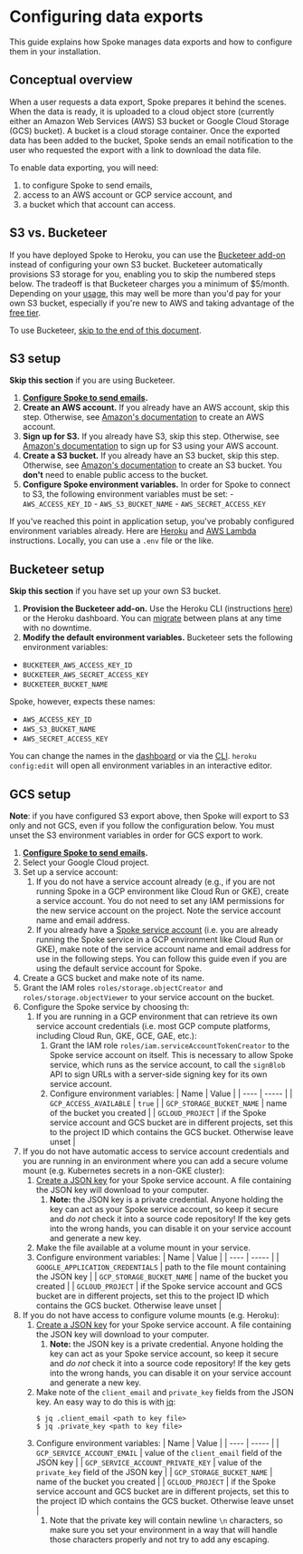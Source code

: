 # Configuring data exports
This guide explains how Spoke manages data exports and how to configure them in your installation.

## Conceptual overview
When a user requests a data export, Spoke prepares it behind the scenes. When the data is ready, it is uploaded to a cloud object store (currently either an Amazon Web Services (AWS) S3 bucket or Google Cloud Storage (GCS) bucket). A bucket is a cloud storage container. Once the exported data has been added to the bucket, Spoke sends an email notification to the user who requested the export with a link to download the data file.

To enable data exporting, you will need:
1. to configure Spoke to send emails,
2. access to an AWS account or GCP service account, and
3. a bucket which that account can access.

## S3 vs. Bucketeer
If you have deployed Spoke to Heroku, you can use the [Bucketeer add-on](https://elements.heroku.com/addons/bucketeer) instead of configuring your own S3 bucket. Bucketeer automatically provisions S3 storage for you, enabling you to skip the numbered steps below. The tradeoff is that Bucketeer charges you a minimum of $5/month. Depending on your [usage](https://aws.amazon.com/s3/pricing/), this may well be more than you'd pay for your own S3 bucket, especially if you're new to AWS and taking advantage of the [free tier](https://aws.amazon.com/free/).

To use Bucketeer, [skip to the end of this document](#bucketeer-setup).

## S3 setup

__Skip this section__ if you are using Bucketeer.
  1. __[Configure Spoke to send emails](HOWTO_EMAIL_CONFIGURATION.md).__
  2. __Create an AWS account.__ If you already have an AWS account, skip this step. Otherwise, see [Amazon's documentation](https://aws.amazon.com/premiumsupport/knowledge-center/create-and-activate-aws-account/) to create an AWS account.
  3. __Sign up for S3.__ If you already have S3, skip this step. Otherwise, see [Amazon's documentation](https://docs.aws.amazon.com/AmazonS3/latest/gsg/SigningUpforS3.html) to sign up for S3 using your AWS account.
  4. __Create a S3 bucket.__ If you already have an S3 bucket, skip this step. Otherwise, see [Amazon's documentation](https://docs.aws.amazon.com/AmazonS3/latest/user-guide/create-bucket.html) to create an S3 bucket. You __don't__ need to enable public access to the bucket.
  5. __Configure Spoke environment variables.__ In order for Spoke to connect to S3, the following environment variables must be set:
    - `AWS_ACCESS_KEY_ID`
    - `AWS_S3_BUCKET_NAME`
    - `AWS_SECRET_ACCESS_KEY`

If you've reached this point in application setup, you've probably configured environment variables already. Here are [Heroku](https://devcenter.heroku.com/articles/config-vars#managing-config-vars) and [AWS Lambda](https://docs.aws.amazon.com/lambda/latest/dg/env_variables.html) instructions. Locally, you can use a `.env` file or the like.

## Bucketeer setup
__Skip this section__ if you have set up your own S3 bucket.

1. __Provision the Bucketeer add-on.__ Use the Heroku CLI (instructions [here](https://devcenter.heroku.com/articles/bucketeer#provisioning-the-add-on)) or the Heroku dashboard. You can [migrate](https://devcenter.heroku.com/articles/bucketeer#migrating-between-plans) between plans at any time with no downtime.
2. __Modify the default environment variables.__ Bucketeer sets the following environment variables:
  - `BUCKETEER_AWS_ACCESS_KEY_ID`
  - `BUCKETEER_AWS_SECRET_ACCESS_KEY`
  - `BUCKETEER_BUCKET_NAME`

Spoke, however, expects these names:
- `AWS_ACCESS_KEY_ID`
- `AWS_S3_BUCKET_NAME`
- `AWS_SECRET_ACCESS_KEY`

You can change the names in the [dashboard](https://devcenter.heroku.com/articles/config-vars#using-the-heroku-dashboard) or via the [CLI](https://devcenter.heroku.com/articles/config-vars#using-the-heroku-cli). `heroku config:edit` will open all environment variables in an interactive editor.

## GCS setup

__Note__: if you have configured S3 export above, then Spoke will export to S3 only and not GCS, even if you follow the configuration below. You must unset the S3 environment variables in order for GCS export to work.

1.  __[Configure Spoke to send emails](HOWTO_EMAIL_CONFIGURATION.md).__
1.  Select your Google Cloud project.
1.  Set up a service account:
    1.  If you do not have a service account already (e.g., if you are not running Spoke in a GCP environment like Cloud Run or GKE), create a service account. You do not need to set any IAM permissions for the new service account on the project. Note the service account name and email address.
    1.  If you already have a [Spoke service account](HOWTO_DEPLOYING_GOOGLE_CLOUD_RUN.md#service-account-configuration) (i.e. you are already running the Spoke service in a GCP environment like Cloud Run or GKE), make note of the service account name and email address for use in the following steps. You can follow this guide even if you are using the default service account for Spoke.
1.  Create a GCS bucket and make note of its name.
1.  Grant the IAM roles `roles/storage.objectCreator` and `roles/storage.objectViewer` to your service account on the bucket.
1.  Configure the Spoke service by choosing th:
    1.  If you are running in a GCP environment that can retrieve its own service account credentials (i.e. most GCP compute platforms, including Cloud Run, GKE, GCE, GAE, etc.):
        1.  Grant the IAM role `roles/iam.serviceAccountTokenCreator` to the Spoke service account on itself. This is necessary to allow Spoke service, which runs as the service account, to call the `signBlob` API to sign URLs with a server-side signing key for its own service account.
        1.  Configure environment variables:
        | Name | Value |
        | ---- | ----- |
        | `GCP_ACCESS_AVAILABLE` | `true` |
        | `GCP_STORAGE_BUCKET_NAME` | name of the bucket you created |
        | `GCLOUD_PROJECT` | if the Spoke service account and GCS bucket are in different projects, set this to the project ID which contains the GCS bucket. Otherwise leave unset |
  1.  If you do not have automatic access to service account credentials and you are running in an environment where you can add a secure volume mount (e.g. Kubernetes secrets in a non-GKE cluster):
      1.  [Create a JSON key](https://console.cloud.google.com/apis/credentials/serviceaccountkey) for your Spoke service account. A file containing the JSON key will download to your computer.
          1.  __Note:__ the JSON key is a private credential. Anyone holding the key can act as your Spoke service account, so keep it secure and *do not* check it into a source code repository! If the key gets into the wrong hands, you can disable it on your service account and generate a new key.
      1.  Make the file available at a volume mount in your service.
      1.  Configure environment variables:
      | Name | Value |
      | ---- | ----- |
      | `GOOGLE_APPLICATION_CREDENTIALS` | path to the file mount containing the JSON key |
      | `GCP_STORAGE_BUCKET_NAME` | name of the bucket you created |
      | `GCLOUD_PROJECT` | if the Spoke service account and GCS bucket are in different projects, set this to the project ID which contains the GCS bucket. Otherwise leave unset |
  1.  If you do not have access to configure volume mounts (e.g. Heroku):
      1.  [Create a JSON key](https://console.cloud.google.com/apis/credentials/serviceaccountkey) for your Spoke service account. A file containing the JSON key will download to your computer.
          1.  __Note:__ the JSON key is a private credential. Anyone holding the key can act as your Spoke service account, so keep it secure and *do not* check it into a source code repository! If the key gets into the wrong hands, you can disable it on your service account and generate a new key.
      1.  Make note of the `client_email` and `private_key` fields from the JSON key. An easy way to do this is with [jq](https://stedolan.github.io/jq/):
          ```shell
          $ jq .client_email <path to key file>
          $ jq .private_key <path to key file>
          ```
      1.  Configure environment variables:
      | Name | Value |
      | ---- | ----- |
      | `GCP_SERVICE_ACCOUNT_EMAIL` | value of the `client_email` field of the JSON key |
      | `GCP_SERVICE_ACCOUNT_PRIVATE_KEY` | value of the `private_key` field of the JSON key |
      | `GCP_STORAGE_BUCKET_NAME` | name of the bucket you created |
      | `GCLOUD_PROJECT` | if the Spoke service account and GCS bucket are in different projects, set this to the project ID which contains the GCS bucket. Otherwise leave unset |
          1.  Note that the private key will contain newline `\n` characters, so make sure you set your environment in a way that will handle those characters properly and not try to add any escaping.
